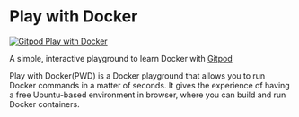 # Play with Docker

[![Gitpod Play with Docker](https://img.shields.io/badge/Gitpod-Play%20with%20Docker-yellow?style=flat&logo=gitpod)](https://gitpod.io/#https://github.com/shenxianpeng/play-with-docker) 

A simple, interactive playground to learn Docker with [Gitpod](https://www.gitpod.io/)

Play with Docker(PWD) is a Docker playground that allows you to run Docker commands in a matter of seconds. It gives the experience of having a free Ubuntu-based environment in browser, where you can build and run Docker containers.
